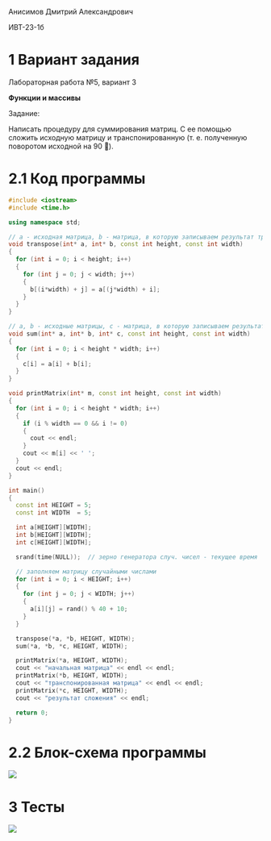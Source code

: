 Анисимов Дмитрий Александрович

ИВТ-23-1б

# 1 Вариант задания

Лабораторная работа №5, вариант 3

**Функции и массивы** 

Задание:

Написать процедуру для суммирования матриц. С ее
помощью сложить исходную матрицу и транспонированную
(т. е. полученную поворотом исходной на 90 ).

# 2.1 Код программы

```cpp
#include <iostream>
#include <time.h>

using namespace std;

// a - исходная матрица, b - матрица, в которую записываем результат транспонирования
void transpose(int* a, int* b, const int height, const int width)
{
  for (int i = 0; i < height; i++)
  {
    for (int j = 0; j < width; j++)
    {
      b[(i*width) + j] = a[(j*width) + i];
    }
  }
}

// a, b - исходные матрицы, c - матрица, в которую записываем результат сложения
void sum(int* a, int* b, int* c, const int height, const int width)
{
  for (int i = 0; i < height * width; i++)
  {
    c[i] = a[i] + b[i];
  }
}

void printMatrix(int* m, const int height, const int width)
{
  for (int i = 0; i < height * width; i++)
  {
    if (i % width == 0 && i != 0)
    {
      cout << endl;
    }
    cout << m[i] << ' ';
  }
  cout << endl;
}

int main()
{
  const int HEIGHT = 5;
  const int WIDTH  = 5;

  int a[HEIGHT][WIDTH];
  int b[HEIGHT][WIDTH];
  int c[HEIGHT][WIDTH];

  srand(time(NULL));  // зерно генератора случ. чисел - текущее время

  // заполняем матрицу случайными числами
  for (int i = 0; i < HEIGHT; i++)
  {
    for (int j = 0; j < WIDTH; j++)
    {
      a[i][j] = rand() % 40 + 10;
    }
  }

  transpose(*a, *b, HEIGHT, WIDTH);
  sum(*a, *b, *c, HEIGHT, WIDTH);

  printMatrix(*a, HEIGHT, WIDTH);
  cout << "начальная матрица" << endl << endl;
  printMatrix(*b, HEIGHT, WIDTH);
  cout << "транспонированная матрица" << endl << endl;
  printMatrix(*c, HEIGHT, WIDTH);
  cout << "результат сложения" << endl;

  return 0;
}
```

# 2.2 Блок-схема программы

<image src="block_diagram.png">

# 3 Тесты

<image src="test_1.png">
